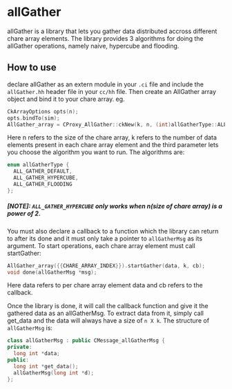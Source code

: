# allGather

allGather is a library that lets you gather data distributed accross different chare array elements. The library provides 3 algorithms for doing the allGather operations, namely naive, hypercube and flooding. 

## How to use

declare allGather as an extern module in your `.ci` file and include the `allGather.hh` header file in your `cc/hh` file. Then create an AllGather array object and bind it to your chare array. eg.

```C++
CkArrayOptions opts(n);
opts.bindTo(sim);
AllGather_array = CProxy_AllGather::ckNew(k, n, (int)allGatherType::ALL_GATHER_DEFAULT, opts);
```

Here n refers to the size of the chare array, k refers to the number of data elements present in each chare array element and the third parameter lets you choose the algorithm you want to run. The algorithms are:

```C++
enum allGatherType {
  ALL_GATHER_DEFAULT,
  ALL_GATHER_HYPERCUBE,
  ALL_GATHER_FLOODING
};
```

##### [NOTE]: `ALL_GATHER_HYPERCUBE` only works when n(size of chare array) is a power of 2.

You must also declare a callback to a function which the library can return to after its done and it must only take a pointer to `allGatherMsg` as its argument. To start operations, each chare array element must call startGather:

```C++
AllGather_array({{CHARE_ARRAY_INDEX}}).startGather(data, k, cb);
void done(allGatherMsg *msg);
```

Here data refers to per chare array element data and cb refers to the callback. 

Once the library is done, it will call the callback function and give it the gathered data as an allGatherMsg. To extract data from it, simply call get_data and the data will always have a size of `n X k`. The structure of `allGatherMsg` is:

```C++
class allGatherMsg : public CMessage_allGatherMsg {
private:
  long int *data;
public:
  long int *get_data();
  allGatherMsg(long int *d);
};
```
